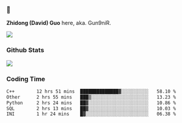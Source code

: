### 👋 

**Zhidong (David) Guo** here, aka. Gun9niR.

![](https://komarev.com/ghpvc/?username=Gun9niR&label=Total+Views)

### Github Stats

<img src="https://github-readme-stats.vercel.app/api?username=Gun9niR&count_private=true&show_icons=true&theme=vue-dark&hide_title=true">

### Coding Time

<!--START_SECTION:waka-->

```txt
C++        12 hrs 51 mins  ██████████████▓░░░░░░░░░░   58.10 %
Other      2 hrs 55 mins   ███▒░░░░░░░░░░░░░░░░░░░░░   13.23 %
Python     2 hrs 24 mins   ██▓░░░░░░░░░░░░░░░░░░░░░░   10.86 %
SQL        2 hrs 13 mins   ██▓░░░░░░░░░░░░░░░░░░░░░░   10.03 %
INI        1 hr 24 mins    █▓░░░░░░░░░░░░░░░░░░░░░░░   06.38 %
```

<!--END_SECTION:waka-->

